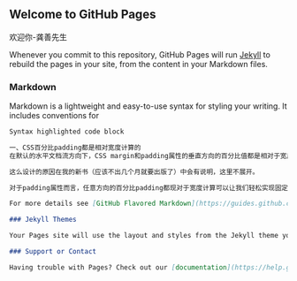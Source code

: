 ## Welcome to GitHub Pages

欢迎你-龚善先生

Whenever you commit to this repository, GitHub Pages will run [Jekyll](https://jekyllrb.com/) to rebuild the pages in your site, from the content in your Markdown files.

### Markdown

Markdown is a lightweight and easy-to-use syntax for styling your writing. It includes conventions for

```markdown
Syntax highlighted code block

一、CSS百分比padding都是相对宽度计算的
在默认的水平文档流方向下，CSS margin和padding属性的垂直方向的百分比值都是相对于宽度计算的，这个和top, bottom等属性的百分比值不一样。

这么设计的原因在我的新书（应该不出几个月就要出版了）中会有说明，这里不展开。

对于padding属性而言，任意方向的百分比padding都现对于宽度计算可以让我们轻松实现固定比例的块级容器，举个例子，假设现在有个<div>元素

For more details see [GitHub Flavored Markdown](https://guides.github.com/features/mastering-markdown/).

### Jekyll Themes

Your Pages site will use the layout and styles from the Jekyll theme you have selected in your [repository settings](https://github.com/gshany/gshany.github.io/settings). The name of this theme is saved in the Jekyll `_config.yml` configuration file.

### Support or Contact

Having trouble with Pages? Check out our [documentation](https://help.github.com/categories/github-pages-basics/) or [contact support](https://github.com/contact) and we’ll help you sort it out.
